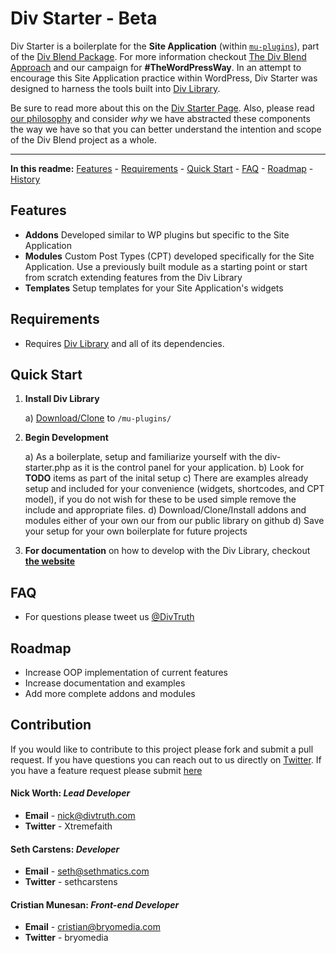 Div Starter - Beta
===================

Div Starter is a boilerplate for the **Site Application** (within [`mu-plugins`](http://codex.wordpress.org/Must_Use_Plugins)), part of the [Div Blend Package](http://divblend.com/div-blend-package/). For more information checkout [The Div Blend Approach](http://divblend.com/div-blend/) and our campaign for **#TheWordPressWay**. In an attempt to encourage this Site Application practice within WordPress, Div Starter was designed to harness the tools built into [Div Library](https://github.com/DivTruth/div-library). 

Be sure to read more about this on the [Div Starter Page](http://divblend.com/div-starter). Also, please read [our philosophy](http://divblend.com/div-blend-philosophy/) and consider _why_ we have abstracted these components the way we have so that you can better understand the intention and scope of the Div Blend project as a whole. 

----------

**In this readme:** [Features](#features) - [Requirements](#requirements) - [Quick Start](#quick-start) - [FAQ](#faq) - [Roadmap](#roadmap) - [History](#history)

Features
--------
* **Addons**
Developed similar to WP plugins but specific to the Site Application
* **Modules**
Custom Post Types (CPT) developed specifically for the Site Application. Use a previously built module as a starting point or start from scratch extending features from the Div Library
* **Templates**
Setup templates for your Site Application's widgets

Requirements
------------
* Requires [Div Library](https://github.com/DivTruth/div-library) and all of its dependencies. 

Quick Start
-----------
1. **Install Div Library**

	a) [Download/Clone](https://github.com/DivTruth/div-starter) to `/mu-plugins/`

2. **Begin Development**

	a) As a boilerplate, setup and familiarize yourself with the div-starter.php as it is the control panel for your application.
	b) Look for **TODO** items as part of the inital setup
	c) There are examples already setup and included for your convenience (widgets, shortcodes, and CPT model), if you do not wish for these to be used simple remove the include and appropriate files.
	d) Download/Clone/Install addons and modules either of your own our from our public library on github
	d) Save your setup for your own boilerplate for future projects

3. **For documentation** on how to develop with the Div Library, checkout [**the website**](http://divblend.com/div-library/)

FAQ
---
* For questions please tweet us [@DivTruth](https://twitter.com/DivTruth)

Roadmap
-------
* Increase OOP implementation of current features
* Increase documentation and examples
* Add more complete addons and modules 

Contribution
-------
If you would like to contribute to this project please fork and submit a pull request. If you have questions you can reach out to us directly on [Twitter](https://twitter.com/DivTruth). If you have a feature request please submit [here](https://github.com/DivTruth/div-starter/issues)

#### **Nick Worth**: *Lead Developer* ####

 - **Email** - nick@divtruth.com
 - **Twitter** - Xtremefaith

#### **Seth Carstens**: *Developer* ####

 - **Email** - seth@sethmatics.com
 - **Twitter** -  sethcarstens

#### **Cristian Munesan**: *Front-end Developer* ####

 - **Email** - cristian@bryomedia.com
 - **Twitter** -  bryomedia
